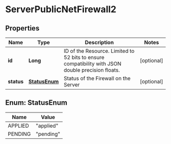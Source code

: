 

# ServerPublicNetFirewall2


## Properties

| Name | Type | Description | Notes |
|------------ | ------------- | ------------- | -------------|
|**id** | **Long** | ID of the Resource. Limited to 52 bits to ensure compatibility with JSON double precision floats.  |  [optional] |
|**status** | [**StatusEnum**](#StatusEnum) | Status of the Firewall on the Server |  [optional] |



## Enum: StatusEnum

| Name | Value |
|---- | -----|
| APPLIED | &quot;applied&quot; |
| PENDING | &quot;pending&quot; |



